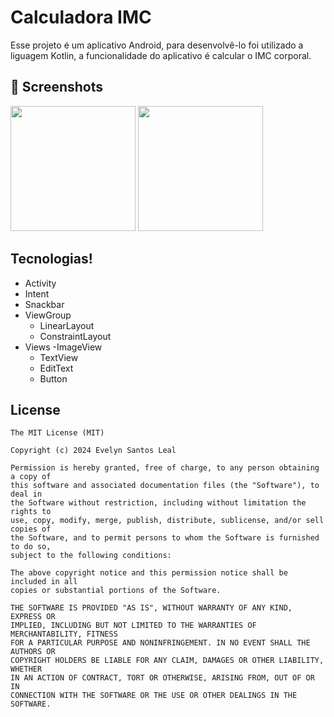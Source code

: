 # Calculadora IMC
Esse projeto é um aplicativo Android, para desenvolvê-lo foi utilizado a liguagem Kotlin, a funcionalidade do aplicativo é calcular o IMC corporal.

## :camera_flash: Screenshots
<img src="https://github.com/evelynleal84/CalculadoraIMC2/assets/167266225/e3ba32c8-c5d8-4664-ba98-e36d38dbe9f7" width=200/>
<img src="https://github.com/evelynleal84/CalculadoraIMC2/assets/167266225/0311c391-294c-4935-b5e0-e4be3b5b088a" width=200/>

## Tecnologias!
- Activity
- Intent
- Snackbar
- ViewGroup
   - LinearLayout
   - ConstraintLayout
- Views
   -ImageView
  - TextView
  - EditText
  - Button


## License
```
The MIT License (MIT)

Copyright (c) 2024 Evelyn Santos Leal

Permission is hereby granted, free of charge, to any person obtaining a copy of
this software and associated documentation files (the "Software"), to deal in
the Software without restriction, including without limitation the rights to
use, copy, modify, merge, publish, distribute, sublicense, and/or sell copies of
the Software, and to permit persons to whom the Software is furnished to do so,
subject to the following conditions:

The above copyright notice and this permission notice shall be included in all
copies or substantial portions of the Software.

THE SOFTWARE IS PROVIDED "AS IS", WITHOUT WARRANTY OF ANY KIND, EXPRESS OR
IMPLIED, INCLUDING BUT NOT LIMITED TO THE WARRANTIES OF MERCHANTABILITY, FITNESS
FOR A PARTICULAR PURPOSE AND NONINFRINGEMENT. IN NO EVENT SHALL THE AUTHORS OR
COPYRIGHT HOLDERS BE LIABLE FOR ANY CLAIM, DAMAGES OR OTHER LIABILITY, WHETHER
IN AN ACTION OF CONTRACT, TORT OR OTHERWISE, ARISING FROM, OUT OF OR IN
CONNECTION WITH THE SOFTWARE OR THE USE OR OTHER DEALINGS IN THE SOFTWARE.
```
